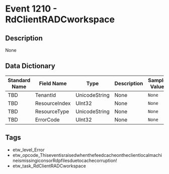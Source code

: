 # Event 1210 - RdClientRADCworkspace

## Description
None

## Data Dictionary
|Standard Name|Field Name|Type|Description|Sample Value|
|---|---|---|---|---|
|TBD|TenantId|UnicodeString|None|`None`|
|TBD|ResourceIndex|UInt32|None|`None`|
|TBD|ResourceType|UnicodeString|None|`None`|
|TBD|ErrorCode|UInt32|None|`None`|

## Tags
* etw_level_Error
* etw_opcode_ThiseventisraisedwhenthefeedcacheontheclientlocalmachineismissingiconsorRdpfilesduetocachecorruption!
* etw_task_RdClientRADCworkspace
